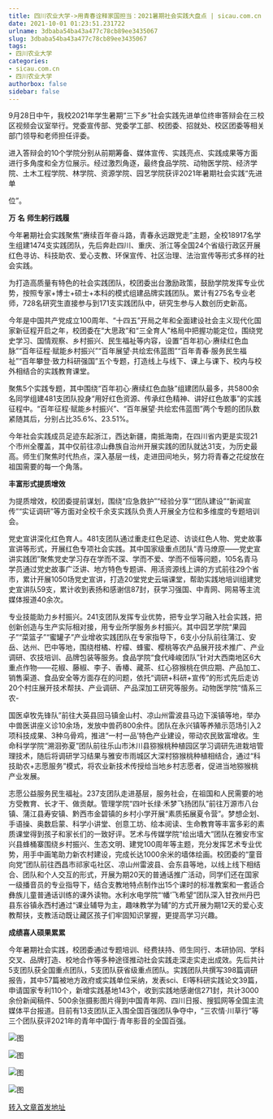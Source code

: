 ```yaml
---
title: 四川农业大学->用青春诠释家国担当：2021暑期社会实践大盘点 | sicau.com.cn
date: 2021-10-01 01:23:51.231722
urlname: 3dbaba54ba43a477c78cb89ee3435067
slug: 3dbaba54ba43a477c78cb89ee3435067
tags: 
- 四川农业大学
categories:
- sicau.com.cn
- 四川农业大学
authorbox: false
sidebar: false
---
```

9月28日中午，我校2021年学生暑期“三下乡”社会实践先进单位终审答辩会在三校区视频会议室举行。党委宣传部、党委学工部、校团委、招就处、校区团委等相关部门领导和老师担任评委。

进入答辩会的10个学院分别从前期筹备、媒体宣传、实践亮点、实践成果等方面进行多角度和全方位展示。经过激烈角逐，最终食品学院、动物医学院、经济学院、土木工程学院、林学院、资源学院、园艺学院获评2021年暑期社会实践“先进单
<!--more-->
位”。

**万** **名** **师生躬行践履**

今年暑期社会实践聚焦“赓续百年奋斗路，青春永远跟党走”主题，全校18917名学生组建1474支实践团队，先后奔赴四川、重庆、浙江等全国24个省级行政区开展红色寻访、科技助农、爱心支教、环保宣传、社区治理、法治宣传等形式多样的社会实践。

为打造高质量有特色的社会实践团队，校团委出台激励政策，鼓励学院发挥专业优势，按照专家+博士+硕士+本科的模式组建品牌实践团队。累计有275名专业老师，728名研究生直接参与到171支实践团队中，研究生参与人数创历史新高。

今年是中国共产党成立100周年、“十四五”开局之年和全面建设社会主义现代化国家新征程开启之年，校团委在“大思政”和“三全育人”格局中把握功能定位，围绕党史学习、国情观察、乡村振兴、民生福祉等内容，设置“百年初心·赓续红色血脉”“百年征程·赋能乡村振兴”“百年展望·共绘宏伟蓝图”“百年青春·服务民生福祉”“百年攀登·致力科研强国”五个专题，打造线上与线下、课上与课下、校内与校外相结合的实践教育课堂。

聚焦5个实践专题，其中围绕“百年初心·赓续红色血脉”组建团队最多，共5800余名同学组建481支团队投身“用好红色资源、传承红色精神、讲好红色故事”的实践征程中。“百年征程·赋能乡村振兴”、“百年展望·共绘宏伟蓝图”两个专题的团队数紧随其后，分别占比35.6%、23.51%。

今年社会实践成员足迹东起浙江，西达新疆，南抵海南，在四川省内更是实现21个市州全覆盖，其中仅前往凉山彝族自治州开展实践的团队就达31支，为历史最高。师生们聚焦时代热点，深入基层一线，走进田间地头，努力将青春之花绽放在祖国需要的每一个角落。

**丰富形式提质增效**

为提质增效，校团委提前谋划，围绕“应急救护”“经验分享”“团队建设”“新闻宣传”“实证调研”等方面对全校千余支实践队负责人开展全方位和多维度的专题培训会。

党史宣讲深化红色育人。481支团队通过重走红色足迹、访谈红色人物、党史故事宣讲等形式，开展红色专项社会实践。其中国家级重点团队“青马燎原——党史宣讲实践团”聚焦党史学习存在学而不深、学而不爱、学而不恒等问题，105名青马学员通过党史故事广泛讲、地方特色专题讲、用活资源线上讲的方式前往29个省市，累计开展1050场党史宣讲，打造20堂党史云端课堂，帮助实践地培训组建党史宣讲队59支，累计收到表扬和感谢信87封，获学习强国、中青网、网易等主流媒体报道40余次。

专业技能助力乡村振兴。241支团队发挥专业优势，把专业学习融入社会实践，把创新创造与生产实际相对接，用专业所学服务乡村振兴。其中园艺学院“果园子”“菜篮子”“蜜罐子”产业增收实践团队在专家指导下，6支小分队前往蒲江、安岳、达州、巴中等地，围绕柑橘、柠檬、蜂蜜、樱桃等农产品展开技术推广、产业调研、农技培训、品牌包装等服务。食品学院“食代峰峻团队”针对大西南地区6大重点作物——花椒、藤椒、李子、香椿、藏茶、红心猕猴桃在供应期、产品加工、销售渠道、食品安全等方面存在的问题，依托“调研+科研+宣传”的形式先后走访20个村庄展开技术帮扶、产业调研、产品深加工研究等服务。动物医学院“情系三农-

国医卓牧先锋队”前往大英县回马镇金山村、凉山州雷波县马边下溪镇等地，举办中兽医讲座义诊10余场，发放中兽药800余件。团队在永兴镇等养殖示范场引入2项科技成果、3种乌骨鸡，推进“一村一品’特色产业建设，带动农民致富增收。生命科学学院“溯洄弥夏”团队前往乐山市沐川县猕猴桃种植园区学习调研先进栽培管理技术，随后将调研学习结果与雅安市雨城区大深村猕猴桃种植相结合，通过“科技助农+志愿服务”模式，将农业新技术传授给当地乡村志愿者，促进当地猕猴桃产业发展。

志愿公益服务民生福祉。237支团队走进基层，服务社会，在祖国和人民需要的地方受教育、长才干、做贡献。管理学院“四叶长绿·禾梦飞扬团队”前往万源市八台镇、蒲江县寿安镇、黔西市金碧镇的乡村小学开展“素质拓展夏令营”。梦想企划、手语操、奥数启蒙、科学小讲堂、创意工坊、绘本阅读、生命教育等丰富多彩的素质课堂得到孩子和家长们的一致好评。艺术与传媒学院“绘出墙大”团队在雅安市宝兴县蜂桶寨围绕乡村振兴、生态文明、建党100周年等主题，充分发挥艺术专业优势，用手中画笔助力新农村建设，完成长达1000余米的墙体绘画。校团委的“童音向党”团队前往西昌市祁家屯社区、凉山州雷波县、会东县等地，以线上线下相结合、团队和个人交互的形式，开展为期20天的普通话推广活动，同学们还在国家一级播音员的专业指导下，结合支教地特点制作出15个课时的标准教案和一套适合彝族儿童普通话训练的课外读物。水利水电学院“‘幡’飞希望”团队深入甘孜州丹巴县东谷镇永西村通过“课业辅导为主，趣味教学为辅”的方式开展为期12天的爱心支教帮扶，支教活动既让藏区孩子们牢固知识掌握，更提高学习兴趣。

**成绩喜人硕果累累**

今年暑期社会实践，校团委通过专题培训、经费扶持、师生同行、本研协同、学科交叉、品牌打造、校地合作等多种途径推动社会实践走深走实走出成效。先后共计5支团队获全国重点团队，5支团队获省级重点团队。实践团队共撰写398篇调研报告，其中57篇被地方政府或实践单位采纳，发表sci、EI等科研实践论文39篇，申请国家专利110个，新增实践基地143个，收到实践地感谢信271封，共计3000余份新闻稿件、500余张摄影图片得到中国青年网、四川日报、搜狐网等全国主流媒体平台报道。目前有13支团队正入围全国百强团队争夺中，“三农情·川草行”等三个团队获评2021年的青年中国行·青年影音的全国百强。

![图](https://news.sicau.edu.cn/__local/5/33/87/FA7CC53F3B9FD2B0440A79E142D_26CE9588_1887C.jpg)

![图](https://news.sicau.edu.cn/__local/1/17/D5/BB1E513A6C2D08641376C7883F8_670112BF_EA9D8.png)

![图](https://news.sicau.edu.cn/__local/E/18/F9/FA455232E981E3C3F86BC03C2D0_3C255560_B40A3.png)

![图](https://news.sicau.edu.cn/__local/3/BA/D2/BCF3AF380D351327159EE8E8C32_1B8A68A1_2E3B2.jpg)

[转入文章首发地址](https://news.sicau.edu.cn/info/1078/64811.htm)
